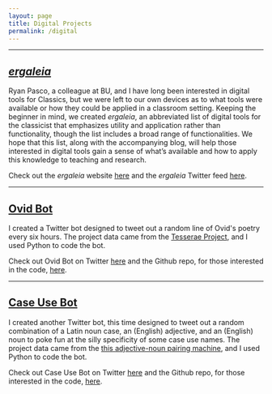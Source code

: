 ```yaml
---
layout: page
title: Digital Projects
permalink: /digital
---
```


***

## [*ergaleia*](https://ergaleia.github.io)

Ryan Pasco, a colleague at BU, and I have long been interested in digital tools for Classics, but we were left to our own devices as to what tools were available or how they could be applied in a classroom setting. Keeping the beginner in mind, we created *ergaleia*, an abbreviated list of digital tools for the classicist that emphasizes utility and application rather than functionality, though the list includes a broad range of functionalities. We hope that this list, along with the accompanying blog, will help those interested in digital tools gain a sense of what’s available and how to apply this knowledge to teaching and research.

Check out the *ergaleia* website [here](https://ergaleia.github.io) and the *ergaleia* Twitter feed [here](https://twitter.com/ta_ergaleia).

***

## [Ovid Bot](https://twitter.com/ovid_bot)

I created a Twitter bot designed to tweet out a random line of Ovid's poetry every six hours. The project data came from the [Tesserae Project](http://tesserae.caset.buffalo.edu/), and I used Python to code the bot.

Check out Ovid Bot on Twitter [here](https://twitter.com/ovid_bot) and the Github repo, for those interested in the code, [here](https://github.com/dlibatique/ovid_bot).

***

## [Case Use Bot](https://twitter.com/case_use_bot)

I created another Twitter bot, this time designed to tweet out a random combination of a Latin noun case, an (English) adjective, and an (English) noun to poke fun at the silly specificity of some case use names. The project data came from the [this adjective-noun pairing machine](https://t.co/jfPG0GR6FA?amp=1), and I used Python to code the bot.

Check out Case Use Bot on Twitter [here](https://twitter.com/case_use_bot) and the Github repo, for those interested in the code, [here](https://github.com/dlibatique/case-use-bot).
